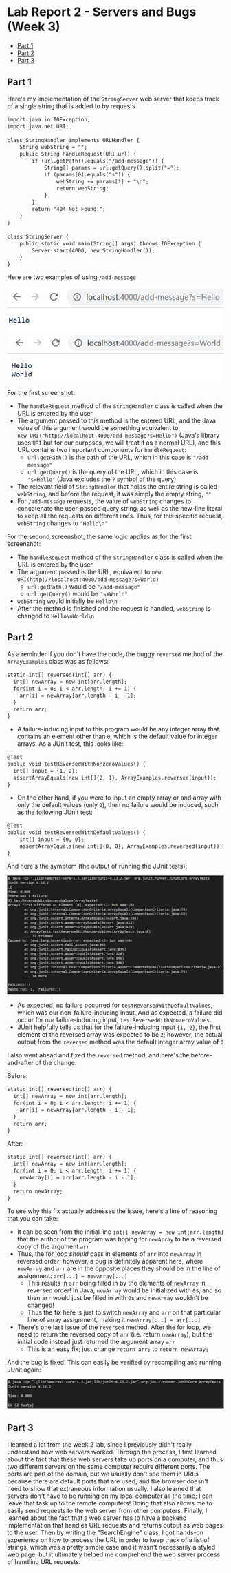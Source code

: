# Lab Report 2 - Servers and Bugs (Week 3)
* [Part 1](https://k3liang.github.io/cse15l-lab-reports/lab2.html#part-1)
* [Part 2](https://k3liang.github.io/cse15l-lab-reports/lab2.html#part-2)
* [Part 3](https://k3liang.github.io/cse15l-lab-reports/lab2.html#part-3)

## Part 1
Here's my implementation of the `StringServer` web server that keeps track of a single string that is added to by requests.

```
import java.io.IOException;
import java.net.URI;

class StringHandler implements URLHandler {
    String webString = "";
    public String handleRequest(URI url) {
        if (url.getPath().equals("/add-message")) {
            String[] params = url.getQuery().split("=");
            if (params[0].equals("s")) {
                webString += params[1] + "\n";
                return webString;
            }
        } 
        return "404 Not Found!";
    }
}

class StringServer {
    public static void main(String[] args) throws IOException {
        Server.start(4000, new StringHandler());
    }
}
```

Here are two examples of using `/add-message`

![](stringserver_s1.png)
![](stringserver_s2.png)

For the first screenshot:
* The `handleRequest` method of the `StringHandler` class is called when the URL is entered by the user
* The argument passed to this method is the entered URL, and the Java value of this argument would be something equivalent to  
`new URI("http://localhost:4000/add-message?s=Hello")` (Java's library uses `URI` but for our purposes, we will treat it as a normal URL), and this URL contains two important components for `handleRequest`:
    * `url.getPath()` is the path of the URL, which in this case is `"/add-message"`
    * `url.getQuery()` is the query of the URL, which in this case is `"s=Hello"` (Java excludes the `?` symbol of the query)
* The relevant field of `StringHandler` that holds the entire string is called `webString`, and before the request, it was simply the empty string, `""`
* For `/add-message` requests, the value of `webString` changes to concatenate the user-passed query string, as well as the new-line literal to keep all the requests on different lines. Thus, for this specific request, `webString` changes to `"Hello\n"`

For the second screenshot, the same logic applies as for the first screenshot:
* The `handleRequest` method of the `StringHandler` class is called when the URL is entered by the user
* The argument passed is the URL, equivalent to `new URI(http://localhost:4000/add-message?s=World)`
    * `url.getPath()` would be `"/add-message"`
    * `url.getQuery()` would be `"s=World"`
* `webString` would initially be `Hello\n`
* After the method is finished and the request is handled, `webString` is changed to `Hello\nWorld\n`

## Part 2
As a reminder if you don't have the code, the buggy `reversed` method of the `ArrayExamples` class was as follows:

```
static int[] reversed(int[] arr) {
  int[] newArray = new int[arr.length];
  for(int i = 0; i < arr.length; i += 1) {
    arr[i] = newArray[arr.length - i - 1];
  }
  return arr;
}
```

* A failure-inducing input to this program would be any integer array that contains an element other than `0`, which is the default value for integer arrays. As a JUnit test, this looks like:

```
@Test
public void testReversedWithNonzeroValues() {
  int[] input = {1, 2};
  assertArrayEquals(new int[]{2, 1}, ArrayExamples.reversed(input));
}
```

* On the other hand, if you were to input an empty array or and array with only the default values (only `0`), then no failure would be induced, such as the following JUnit test:

```
@Test
public void testReversedWithDefaultValues() {
    int[] input = {0, 0};
    assertArrayEquals(new int[]{0, 0}, ArrayExamples.reversed(input));
}
```

And here's the symptom (the output of running the JUnit tests):

![](buggy_reversed_symptoms.png)
* As expected, no failure occurred for `testReversedWithDefaultValues`, which was our non-failure-inducing input. And as expected, a failure did occur for our failure-inducing input, `testReversedWithNonzeroValues`.
* JUnit helpfully tells us that for the failure-inducing input `{1, 2}`, the first element of the reversed array was expected to be `2`; however, the actual output from the `reversed` method was the default integer array value of `0`

I also went ahead and fixed the `reversed` method, and here's the before-and-after of the change.

Before:

```
static int[] reversed(int[] arr) {
  int[] newArray = new int[arr.length];
  for(int i = 0; i < arr.length; i += 1) {
    arr[i] = newArray[arr.length - i - 1];
  }
  return arr;
}
```

After:

```
static int[] reversed(int[] arr) {
  int[] newArray = new int[arr.length];
  for(int i = 0; i < arr.length; i += 1) {
    newArray[i] = arr[arr.length - i - 1];
  }
  return newArray;
}
```

To see why this fix actually addresses the issue, here's a line of reasoning that you can take:
* It can be seen from the initial line `int[] newArray = new int[arr.length]` that the author of the program was hoping for `newArray` to be a reversed copy of the argument `arr`
* Thus, the for loop *should* pass in elements of `arr` into `newArray` in reversed order; however, a bug is definitely apparent here, where `newArray` and `arr` are in the opposite places they should be in the line of assignment: `arr[...] = newArray[...]`
    * This results in `arr` being filled in by the elements of `newArray` in reversed order! In Java, `newArray` would be initialized with `0`s, and so then `arr` would just be filled in with `0`s and `newArray` wouldn't be changed!
    * Thus the fix here is just to switch `newArray` and `arr` on that particular line of array assignment, making it `newArray[...] = arr[...]`
* There's one last issue of the `reversed` method. After the for loop, we need to return the reversed copy of `arr` (i.e. return `newArray`), but the initial code instead just returned the argument array `arr` 
    * This is an easy fix; just change `return arr;` to `return newArray;`

And the bug is fixed! This can easily be verified by recompiling and running JUnit again:

![](fixed_reversed_symptoms.png)

## Part 3
I learned a lot from the week 2 lab, since I previously didn't really understand how web servers worked. Through the process, I first learned about the fact that these web servers take up ports on a computer, and thus two different servers on the same computer require different ports. The ports are part of the domain, but we usually don't see them in URLs because there are default ports that are used, and the browser doesn't need to show that extraneous information usually. I also learned that servers don't have to be running on my local computer all the time; I can leave that task up to the remote computers! Doing that also allows me to easily send requests to the web server from other computers. Finally, I learned about the fact that a web server has to have a backend implementation that handles URL requests and returns output as web pages to the user. Then by writing the "SearchEngine" class, I got hands-on experience on how to process the URL in order to keep track of a list of strings, which was a pretty simple case and it wasn't necessarily a styled web page, but it ultimately helped me comprehend the web server process of handling URL requests.
